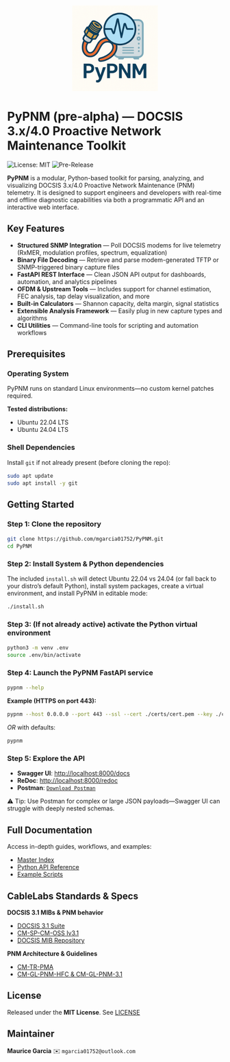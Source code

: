<p align="center">
  <a href="documentation/master-index.md">
    <picture>
      <!-- when in dark mode, use the dark logo -->
      <source srcset="documentation/images/logo/pypnm-dark-mode.png" media="(prefers-color-scheme: dark)" />
      <!-- fallback (light mode) -->
      <img src="documentation/images/logo/pypnm-light-mode.png" alt="PyPNM Logo" width="200" />
    </picture>
  </a>
</p>

# PyPNM (pre-alpha) — DOCSIS 3.x/4.0 Proactive Network Maintenance Toolkit

![License: MIT](https://img.shields.io/badge/License-MIT-blue)
![Pre-Release](https://img.shields.io/badge/release-pre--alpha-lightgrey)

**PyPNM** is a modular, Python-based toolkit for parsing, analyzing, and visualizing DOCSIS 3.x/4.0 Proactive Network Maintenance (PNM) telemetry. It is designed to support engineers and developers with real-time and offline diagnostic capabilities via both a programmatic API and an interactive web interface.

## Key Features

- **Structured SNMP Integration** — Poll DOCSIS modems for live telemetry (RxMER, modulation profiles, spectrum, equalization)
- **Binary File Decoding** — Retrieve and parse modem-generated TFTP or SNMP-triggered binary capture files
- **FastAPI REST Interface** — Clean JSON API output for dashboards, automation, and analytics pipelines
- **OFDM & Upstream Tools** — Includes support for channel estimation, FEC analysis, tap delay visualization, and more
- **Built-in Calculators** — Shannon capacity, delta margin, signal statistics
- **Extensible Analysis Framework** — Easily plug in new capture types and algorithms
- **CLI Utilities** — Command-line tools for scripting and automation workflows

## Prerequisites

### Operating System

PyPNM runs on standard Linux environments—no custom kernel patches required.

**Tested distributions:**

- Ubuntu 22.04 LTS
- Ubuntu 24.04 LTS

### Shell Dependencies

Install `git` if not already present (before cloning the repo):

```bash
sudo apt update
sudo apt install -y git
```

## Getting Started

### Step 1: Clone the repository

```bash
git clone https://github.com/mgarcia01752/PyPNM.git
cd PyPNM
```

### Step 2: Install System & Python dependencies

The included `install.sh` will detect Ubuntu 22.04 vs 24.04 (or fall back to your distro’s default Python), install system packages, create a virtual environment, and install PyPNM in editable mode:

```bash
./install.sh
```

### Step 3: (If not already active) activate the Python virtual environment

```bash
python3 -m venv .env
source .env/bin/activate
```

### Step 4: Launch the PyPNM FastAPI service

```bash
pypnm --help
```

**Example (HTTPS on port 443):**

```bash
pypnm --host 0.0.0.0 --port 443 --ssl --cert ./certs/cert.pem --key ./certs/key.pem
```

*OR* with defaults:

```bash
pypnm
```

### Step 5: Explore the API

- **Swagger UI**: [http://localhost:8000/docs](http://localhost:8000/docs)
- **ReDoc**:     [http://localhost:8000/redoc](http://localhost:8000/redoc)
- **Postman**:   [`Download Postman`](https://www.postman.com/downloads/)

⚠️ Tip: Use Postman for complex or large JSON payloads—Swagger UI can struggle with deeply nested schemas.

## Full Documentation

Access in-depth guides, workflows, and examples:

- [Master Index](documentation/master-index.md)
- [Python API Reference](documentation/api/python/index.md)
- [Example Scripts](documentation/examples/index.md)

## CableLabs Standards & Specs

**DOCSIS 3.1 MIBs & PNM behavior**

- [DOCSIS 3.1 Suite](https://www.cablelabs.com/specifications/search?category=DOCSIS&subcat=DOCSIS%203.1)
- [CM-SP-CM-OSS Iv3.1](https://www.cablelabs.com/specifications/CM-SP-CM-OSSIv3.1)
- [DOCSIS MIB Repository](https://mibs.cablelabs.com/MIBs/DOCSIS/)

**PNM Architecture & Guidelines**

- [CM-TR-PMA](https://www.cablelabs.com/specifications/CM-TR-PMA)
- [CM-GL-PNM-HFC & CM-GL-PNM-3.1](https://www.cablelabs.com/specifications/CM-GL-PNM-HFC)

## License

Released under the **MIT License**. See [LICENSE](LICENSE)

## Maintainer

**Maurice Garcia**
✉️ `mgarcia01752@outlook.com`
